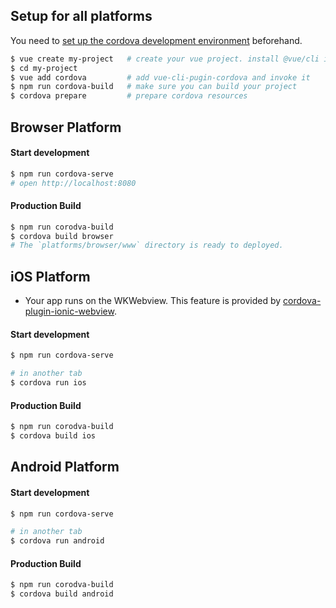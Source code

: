 ## Setup for all platforms

You need to [set up the cordova development environment](https://cordova.apache.org/docs/en/latest/guide/cli/index.html) beforehand.

```sh
$ vue create my-project   # create your vue project. install @vue/cli if you haven't.
$ cd my-project
$ vue add cordova         # add vue-cli-pugin-cordova and invoke it
$ npm run cordova-build   # make sure you can build your project 
$ cordova prepare         # prepare cordova resources
```

## Browser Platform

#### Start development
```sh
$ npm run cordova-serve
# open http://localhost:8080
```

#### Production Build
```sh
$ npm run corodva-build
$ cordova build browser
# The `platforms/browser/www` directory is ready to deployed.
``` 

## iOS Platform
- Your app runs on the WKWebview. This feature is provided by [cordova-plugin-ionic-webview](https://github.com/ionic-team/cordova-plugin-ionic-webview).

#### Start development
```sh
$ npm run cordova-serve

# in another tab
$ cordova run ios
```

#### Production Build
```sh
$ npm run corodva-build
$ cordova build ios
```

## Android Platform

#### Start development
```sh
$ npm run cordova-serve

# in another tab
$ cordova run android
```

#### Production Build
```sh
$ npm run corodva-build
$ cordova build android
```
